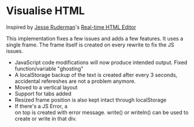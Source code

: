 # Visualise HTML

Inspired by [Jesse Ruderman](http://www.squarefree.com/)'s [Real-time HTML Editor](http://htmledit.squarefree.com)

This implementation fixes a few issues and adds a few features. It uses a single frame. The frame itself is created on every rewrite to fix the JS issues.
* JavaScript code modifications will now produce intended output. Fixed function/variable "ghosting" 
* A localStorage backup of the text is created after every 3 seconds, accidental refereshes are not a problem anymore.
* Moved to a vertical layout
* Support for tabs added
* Resized frame position is also kept intact through localStorage
* If there's a JS Error, a <div> on top is created with error message. write() or writeln() can be used to create or write in that div.
